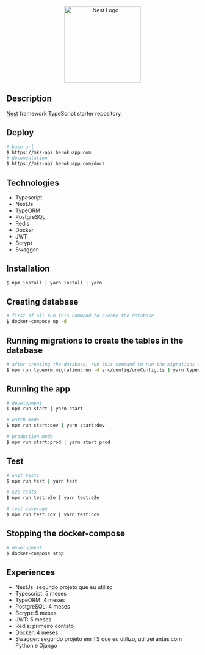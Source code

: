 <p align="center">
  <a href="http://nestjs.com/" target="blank"><img src="https://nestjs.com/img/logo-small.svg" width="200" alt="Nest Logo" /></a>
</p>

[circleci-image]: https://img.shields.io/circleci/build/github/nestjs/nest/master?token=abc123def456
[circleci-url]: https://circleci.com/gh/nestjs/nest

## Description

[Nest](https://github.com/nestjs/nest) framework TypeScript starter repository.

## Deploy
```bash
# base url
$ https://mks-api.herokuapp.com
# documentation
$ https://mks-api.herokuapp.com/docs
```

## Technologies

- Typescript
- NestJs
- TypeORM
- PostgreSQL
- Redis
- Docker
- JWT 
- Bcrypt
- Swagger 

## Installation

```bash
$ npm install | yarn install | yarn 
```

## Creating database

```bash
# first of all run this command to create the database
$ docker-compose up -d
```

## Running migrations to create the tables in the database

```bash
# after creating the database, run this command to run the migrations and create the tables in the database
$ npm run typeorm migration:run -d src/config/ormConfig.ts | yarn typeorm migration:run -d src/config/ormConfig.ts
```

## Running the app

```bash
# development
$ npm run start | yarn start

# watch mode
$ npm run start:dev | yarn start:dev

# production mode
$ npm run start:prod | yarn start:prod
```

## Test

```bash
# unit tests
$ npm run test | yarn test

# e2e tests 
$ npm run test:e2e | yarn test:e2e

# test coverage
$ npm run test:cov | yarn test:cov
```

## Stopping the docker-compose

```bash
# development
$ docker-compose stop
```
## Experiences

- NestJs: segundo projeto que eu utilizo
- Typescript: 5 meses
- TypeORM: 4 meses
- PostgreSQL: 4 meses
- Bcrypt: 5 meses
- JWT: 5 meses
- Redis: primeiro contato
- Docker: 4 meses 
- Swagger: segundo projeto em TS que eu utilizo, utilizei antes com Python e Django
